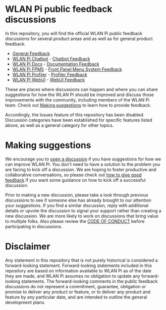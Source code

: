 # WLAN Pi public feedback discussions

In this repository, you will find the official WLAN Pi public feedback discussions for several product areas and as well as for general product feedback.

* [General Feedback](https://github.com/WLAN-Pi/feedback/discussions/categories/general-feedback)
* [WLAN Pi Chatbot](https://github.com/WLAN-Pi/wlanpi-chat-bot) - [Chatbot Feedback](https://github.com/WLAN-Pi/feedback/discussions/categories/chatbot-feedback)
* [WLAN Pi Docs](https://docs.wlanpi.com) - [Documentation Feedback](https://github.com/WLAN-Pi/feedback/discussions/categories/documentation-feedback)
* [WLAN Pi FPMS](https://github.com/WLAN-Pi/wlanpi-fpms) - [Front Panel Menu System Feedback](https://github.com/WLAN-Pi/feedback/discussions/categories/front-panel-menu-system-fpms-feedback)
* [WLAN Pi Profiler](https://github.com/WLAN-Pi/wlanpi-profiler) - [Profiler Feedback](https://github.com/WLAN-Pi/feedback/discussions/categories/profiler-feedback)
* [WLAN Pi WebUI](https://github.com/WLAN-Pi/wlanpi-core) - [WebUI Feedback](https://github.com/WLAN-Pi/feedback/discussions/categories/webui-feedback)

These are places where discussions can happen and where you can share suggestions for how the WLAN Pi should be improved and discuss those improvements with the community, including members of the WLAN Pi team. Check out [Making suggestions](#making-suggestions) to learn how to provide feedback.

Accordingly, the Issues feature of this repository has been disabled. Discussion categories have been established for specific features listed above, as well as a general category for other topics. 

# Making suggestions

We encourage you to [open a discussion](https://github.com/wlan-pi/feedback/discussions) if you have suggestions for how we can improve WLAN Pi. You don't need to have a solution to the problem you are facing to kick off a discussion. We are hoping to foster productive and collaborative conversations, so please check out [how to give good feedback](https://github.com/WLAN-Pi/feedback/discussions/2) if you want some guidance on how to kick off a successful discussion.

Prior to making a new discussion, please take a look through previous discussions to see if someone else has already brought to our attention your suggestions. If you find a similar discussion, reply with additional details or upvote the discussion to signal your support rather than creating a new discussion. We are more likely to work on discussions that bring value to multiple folks. Also please review the [CODE OF CONDUCT](CODE_OF_CONDUCT.md) before participating in discussions.

# Disclaimer

Any statement in this repository that is not purely historical is considered a forward-looking statement. Forward-looking statements included in this repository are based on information available to WLAN Pi as of the date they are made, and WLAN Pi assumes no obligation to update any forward-looking statements. The forward-looking comments in the public feedback discussions do not represent a commitment, guarantee, obligation or promise to deliver any product or feature, or to deliver any product and feature by any particular date, and are intended to outline the general development plans.
